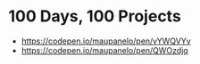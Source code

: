 # 100 Days, 100 Projects

- https://codepen.io/maupanelo/pen/vYWQVYv
- https://codepen.io/maupanelo/pen/QWOzdjq